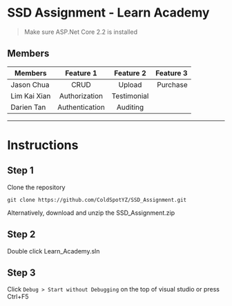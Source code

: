 # SSD Assignment - Learn Academy
> Make sure ASP.Net Core 2.2 is installed

## Members

|Members|Feature 1|Feature 2|Feature 3|
|---|:---:|:---:|---:|
|Jason Chua|CRUD|Upload|Purchase|
|Lim Kai Xian|Authorization|Testimonial||
|Darien Tan|Authentication|Auditing||

--- 
# Instructions

## Step 1
Clone the repository
```
git clone https://github.com/ColdSpotYZ/SSD_Assignment.git
```
Alternatively, download and unzip the SSD_Assignment.zip

## Step 2
Double click Learn_Academy.sln

## Step 3
Click `Debug > Start without Debugging` on the top of visual studio or press Ctrl+F5

